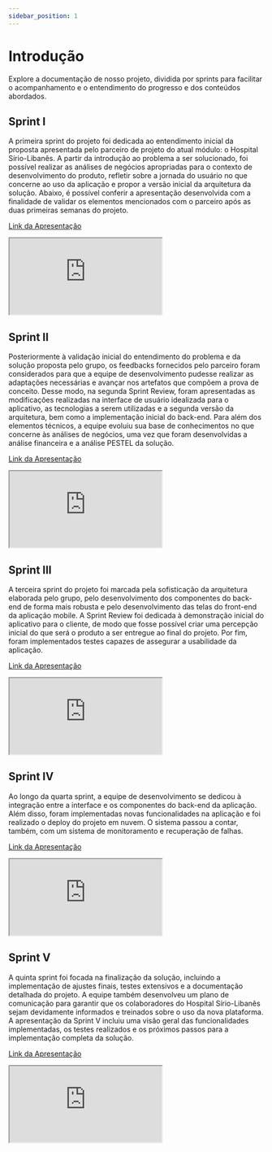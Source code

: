```yaml
---
sidebar_position: 1
---
```


# Introdução

Explore a documentação de nosso projeto, dividida por sprints para facilitar o acompanhamento e o entendimento do progresso e dos conteúdos abordados.

## Sprint I

A primeira sprint do projeto foi dedicada ao entendimento inicial da proposta apresentada pelo parceiro de projeto do atual módulo: o Hospital Sírio-Libanês. A partir da introdução ao problema a ser solucionado, foi possível realizar as análises de negócios apropriadas para o contexto de desenvolvimento do produto, refletir sobre a jornada do usuário no que concerne ao uso da aplicação e propor a versão inicial da arquitetura da solução. Abaixo, é possível conferir a apresentação desenvolvida com a finalidade de validar os elementos mencionados com o parceiro após as duas primeiras semanas do projeto.

[Link da Apresentação](https://www.canva.com/design/DAGDfBce7es/EZ7VDlYxEuZa39gu3vB-Eg/view?utm_content=DAGDfBce7es&utm_campaign=designshare&utm_medium=link&utm_source=editor)


<iframe loading="lazy"
    style={{ display: 'block', margin: 'auto', width: '100%', height: '66vh' }}
    src="https:&#x2F;&#x2F;www.canva.com&#x2F;design&#x2F;DAGDfBce7es&#x2F;pu4VF2frkxWTK35Y4SfuXw&#x2F;view?embed">
</iframe>

## Sprint II

Posteriormente à validação inicial do entendimento do problema e da solução proposta pelo grupo, os feedbacks fornecidos pelo parceiro foram considerados para que a equipe de desenvolvimento pudesse realizar as adaptações necessárias e avançar nos artefatos que compõem a prova de conceito. Desse modo, na segunda Sprint Review, foram apresentadas as modificações realizadas na interface de usuário idealizada para o aplicativo, as tecnologias a serem utilizadas e a segunda versão da arquitetura, bem como a implementação inicial do back-end. Para além dos elementos técnicos, a equipe evoluiu sua base de conhecimentos no que concerne às análises de negócios, uma vez que foram desenvolvidas a análise financeira e a análise PESTEL da solução.

[Link da Apresentação](https://www.canva.com/design/DAGEyqM2EJU/zaw7sEu_0zSlcw6intv4fg/view?utm_content=DAGEyqM2EJU&utm_campaign=designshare&utm_medium=link&utm_source=editor)


<iframe loading="lazy"
    style={{ display: 'block', margin: 'auto', width: '100%', height: '66vh' }}
    src="https:&#x2F;&#x2F;www.canva.com&#x2F;design&#x2F;DAGEyqM2EJU&#x2F;yGp7tzc9UBFRYnYinvq3YA&#x2F;view?embed" >
</iframe>

## Sprint III

A terceira sprint do projeto foi marcada pela sofisticação da arquitetura elaborada pelo grupo, pelo desenvolvimento dos componentes do back-end de forma mais robusta e pelo desenvolvimento das telas do front-end da aplicação mobile. A Sprint Review foi dedicada à demonstração inicial do aplicativo para o cliente, de modo que fosse possível criar uma percepção inicial do que será o produto a ser entregue ao final do projeto. Por fim, foram implementados testes capazes de assegurar a usabilidade da aplicação.

[Link da Apresentação](https://www.canva.com/design/DAGGIzoHc5o/emYyC4Xi6pnOPGBqPHyJsA/view?utm_content=DAGGIzoHc5o&utm_campaign=designshare&utm_medium=link&utm_source=editor)


<iframe loading="lazy"
    style={{ display: 'block', margin: 'auto', width: '100%', height: '66vh' }}
    src="https:&#x2F;&#x2F;www.canva.com&#x2F;design&#x2F;DAGGIzoHc5o&#x2F;e65_FLzJcXImWvf9JSRziA&#x2F;view?embed" >
</iframe>

## Sprint IV

Ao longo da quarta sprint, a equipe de desenvolvimento se dedicou à integração entre a interface e os componentes do back-end da aplicação. Além disso, foram implementadas novas funcionalidades na aplicação e foi realizado o deploy do projeto em nuvem. O sistema passou a contar, também, com um sistema de monitoramento e recuperação de falhas.

[Link da Apresentação](https://www.canva.com/design/DAGHc_godcc/zXLHMDqkGDliqOUzB9BpKw/view?utm_content=DAGHc_godcc&utm_campaign=designshare&utm_medium=link&utm_source=editor)


<iframe loading="lazy"
    style={{ display: 'block', margin: 'auto', width: '100%', height: '66vh' }}
    src="https:&#x2F;&#x2F;www.canva.com&#x2F;design&#x2F;DAGHc_godcc&#x2F;e-QOWBVCs2wsGxS6eNUudg&#x2F;view?embed" >
</iframe>

## Sprint V

A quinta sprint foi focada na finalização da solução, incluindo a implementação de ajustes finais, testes extensivos e a documentação detalhada do projeto. A equipe também desenvolveu um plano de comunicação para garantir que os colaboradores do Hospital Sírio-Libanês sejam devidamente informados e treinados sobre o uso da nova plataforma. A apresentação da Sprint V incluiu uma visão geral das funcionalidades implementadas, os testes realizados e os próximos passos para a implementação completa da solução.

[Link da Apresentação](https://www.canva.com/design/DAGIrMo65sY/gBCPR4XDCUTEWM-oaxiMmw/edit?utm_content=DAGIrMo65sY&utm_campaign=designshare&utm_medium=link2&utm_source=sharebutton)


<iframe loading="lazy"
    style={{ display: 'block', margin: 'auto', width: '100%', height: '66vh' }}
    src="https://www.canva.com/design/DAGIrMo65sY/gBCPR4XDCUTEWM-oaxiMmw/view?embed" >
</iframe>